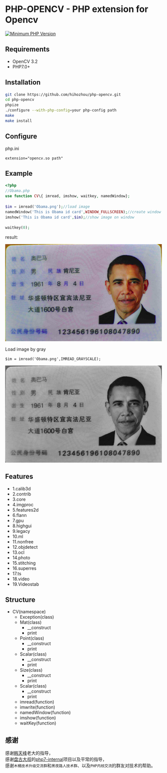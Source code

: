 # PHP-OPENCV - PHP extension for Opencv

[![Minimum PHP Version](https://img.shields.io/badge/php-%3E%3D%207.0-8892BF.svg)](https://php.net/)

## Requirements

- OpenCV 3.2
- PHP7.0+



## Installation

```bash
git clone https://github.com/hihozhou/php-opencv.git
cd php-opencv
phpize
./configure --with-php-config=your php-config path
make
make install
```

## Configure

php.ini

```
extension="opencv.so path"
```
## Example

```php
<?php 
//Obama.php
use function CV\{ imread, imshow, waitkey, namedWindow};

$im = imread('Obama.png');//load image
namedWindow('This is Obama id card',WINDOW_FULLSCREEN);//create window
imshow('This is Obama id card',$im);//show image on window

waitkey(0);

```

result:

![Obama](tests/Obama.png)

Load image by gray

```
$im = imread('Obama.png',IMREAD_GRAYSCALE);

```

![Obama_gray](tests/Obama_gray.png)





## Features
- 1.calib3d
- 2.contrib
- 3.core
- 4.imgproc
- 5.features2d
- 6.flann
- 7.gpu
- 8.highgui
- 9.legacy
- 10.ml
- 11.nonfree
- 12.objdetect
- 13.ocl
- 14.photo
- 15.stitching
- 16.superres
- 17.ts
- 18.video
- 19.Videostab

## Structure
- CV(namespace)
    - Exception(class)
    - Mat(class)
        - __construct
        - print
    - Point(class)
        - __construct
        - print
    - Scalar(class)
        - __construct
        - print
    - Size(class)
        - __construct
        - print
    - Scalar(class)
        - __construct
        - print
    - imread(function)
    - imwrite(function)
    - namedWindow(function)
    - imshow(function)
    - waitKey(function)
    
    
## 感谢

感谢[韩天峰](https://github.com/matyhtf)老大的指导，  
感谢[盘古大叔](https://github.com/pangudashu)的[php7-internal](https://github.com/pangudashu/php7-internal)项目以及平常的指导，  
感谢`木桶技术升级交流群`和`黑夜路人技术群`、以及`PHP内核交流`的群友对技术的帮助。